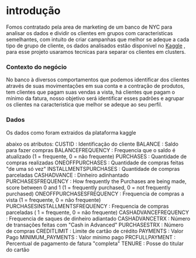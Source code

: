 
# introdução 

Fomos contratado pela area de marketing de um banco de NYC para analisar os dados e dividir os clientes em  grupos com caracteristicas semelhantes, com intuito de criar campanhas que melhor se adeque a cada tipo de grupo de cliente, os dados analisados estão disponivel no <a href="https://www.kaggle.com/datasets/arjunbhasin2013/ccdata">Kaggle</a> , para esse projeto usaramos tecnicas para separar os clientes em clusters.

### Contexto do negócio

No banco à diversos comportamentos que podemos identificar dos clientes através de suas movimentações em sua conta e a contração de produtos, tem clientes que pagam suas vendas a vista, há clientes que pagam o mínimo da fatura, nosso objetivo será identificar esses padrões e agrupar os clientes na caracteristica que melhor se adeque ao seu perfil.

### Dados

Os dados como foram extraidos da plataforma kaggle

abaixo os atributos:
CUSTID : Identificação do cliente
BALANCE : Saldo para fazer compras
BALANCEFREQUENCY : Frequencia que o saldo é atualizado (1 = frequente, 0 = não frequente)
PURCHASES : Quantidade de compras realizadas
ONEOFFPURCHASES : Quantidade de compras feitas "de uma só vez"
INSTALLMENTSPURCHASES : Quantidade de compras parceladas
CASHADVANCE : Dinheiro adinhantado
PURCHASESFREQUENCY : How frequently the Purchases are being made, score between 0 and 1 (1 = frequently purchased, 0 = not frequently purchased)
ONEOFFPURCHASESFREQUENCY : Frequencia de compras a vista (1 = frequente, 0 = não frequente)
PURCHASESINSTALLMENTSFREQUENCY : Frequencia de compras parceladas ( 1 = frequente, 0 = não frequente)
CASHADVANCEFREQUENCY : Frequencia de saques de dinheiro adiantado
CASHADVANCETRX : Número de transações feitas com "Cash in Advanced"
PURCHASESTRX : Número de compras
CREDITLIMIT : Limite de cartão de crédito
PAYMENTS : Valor Pago
MINIMUM_PAYMENTS : Valor mínimo pago
PRCFULLPAYMENT : Percentual de pagamento de fatura "completa"
TENURE : Posse do titular do cartão





